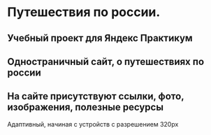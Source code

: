 # Путешествия по россии.

**Учебный проект для Яндекс Практикум**
---
Одностраничный сайт, о путешествиях по россии
---
На сайте присутствуют ссылки, фото, изображения, полезные ресурсы
---
Адаптивный, начиная с устройств с разрешением 320px
